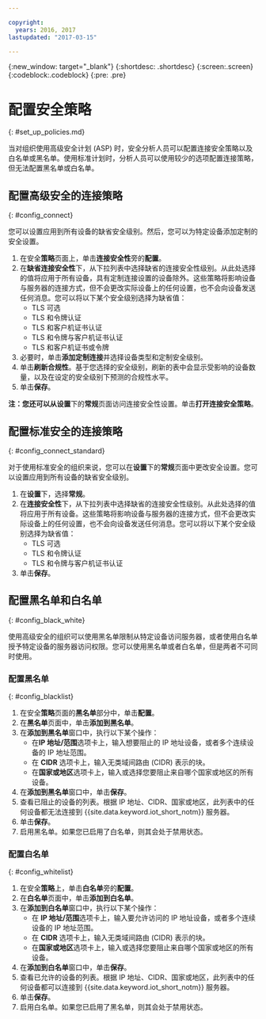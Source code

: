 ```yaml
---

copyright:
  years: 2016, 2017
lastupdated: "2017-03-15"

---
```


{:new_window: target="\_blank"}
{:shortdesc: .shortdesc}
{:screen:.screen}
{:codeblock:.codeblock}
{:pre: .pre}

# 配置安全策略
{: #set_up_policies.md}

当对组织使用高级安全计划 (ASP) 时，安全分析人员可以配置连接安全策略以及白名单或黑名单。使用标准计划时，分析人员可以使用较少的选项配置连接策略，但无法配置黑名单或白名单。

## 配置高级安全的连接策略
{: #config_connect}

您可以设置应用到所有设备的缺省安全级别。然后，您可以为特定设备添加定制的安全设置。

1. 在安全**策略**页面上，单击**连接安全性**旁的**配置**。
2. 在**缺省连接安全性**下，从下拉列表中选择缺省的连接安全性级别。从此处选择的值将应用于所有设备，具有定制连接设置的设备除外。这些策略将影响设备与服务器的连接方式，但不会更改实际设备上的任何设置，也不会向设备发送任何消息。您可以将以下某个安全级别选择为缺省值：
    - TLS 可选
    - TLS 和令牌认证
    - TLS 和客户机证书认证
    - TLS 和令牌与客户机证书认证
    - TLS 和客户机证书或令牌
3. 必要时，单击**添加定制连接**并选择设备类型和定制安全级别。 
3. 单击**刷新合规性**。基于您选择的安全级别，刷新的表中会显示受影响的设备数量，以及在设定的安全级别下预测的合规性水平。
4. 单击**保存**。  

**注：**您还可以从**设置**下的**常规**页面访问连接安全性设置。单击**打开连接安全策略**。

## 配置标准安全的连接策略
{: #config_connect_standard}

对于使用标准安全的组织来说，您可以在**设置**下的**常规**页面中更改安全设置。您可以设置应用到所有设备的缺省安全级别。

1. 在**设置**下，选择**常规**。
2. 在**连接安全性**下，从下拉列表中选择缺省的连接安全性级别。从此处选择的值将应用于所有设备。这些策略将影响设备与服务器的连接方式，但不会更改实际设备上的任何设置，也不会向设备发送任何消息。您可以将以下某个安全级别选择为缺省值：
    - TLS 可选
    - TLS 和令牌认证
    - TLS 和令牌与客户机证书认证
4. 单击**保存**。  

## 配置黑名单和白名单
{: #config_black_white}

使用高级安全的组织可以使用黑名单限制从特定设备访问服务器，或者使用白名单授予特定设备的服务器访问权限。您可以使用黑名单或者白名单，但是两者不可同时使用。

### 配置黑名单
{: #config_blacklist}

1. 在安全**策略**页面的**黑名单**部分中，单击**配置**。
2. 在**黑名单**页面中，单击**添加到黑名单**。
3. 在**添加到黑名单**窗口中，执行以下某个操作：
    - 在**IP 地址/范围**选项卡上，输入想要阻止的 IP 地址设备，或者多个连续设备的 IP 地址范围。
    - 在 **CIDR** 选项卡上，输入无类域间路由 (CIDR) 表示的块。
    - 在**国家或地区**选项卡上，输入或选择您要阻止来自哪个国家或地区的所有设备。
4. 在**添加到黑名单**窗口中，单击**保存**。
5. 查看已阻止的设备的列表。根据 IP 地址、CIDR、国家或地区，此列表中的任何设备都无法连接到 {{site.data.keyword.iot_short_notm}} 服务器。
6. 单击**保存**。
7. 启用黑名单。如果您已启用了白名单，则其会处于禁用状态。

### 配置白名单
{: #config_whitelist}

1. 在安全**策略**上，单击**白名单**旁的**配置**。
2. 在**白名单**页面中，单击**添加到白名单**。
3. 在**添加到白名单**窗口中，执行以下某个操作：
    - 在 **IP 地址/范围**选项卡上，输入要允许访问的 IP 地址设备，或者多个连续设备的 IP 地址范围。
    - 在 **CIDR** 选项卡上，输入无类域间路由 (CIDR) 表示的块。
    - 在**国家或地区**选项卡上，输入或选择您要阻止来自哪个国家或地区的所有设备。
4. 在**添加到白名单**窗口中，单击**保存**。
5. 查看已允许的设备的列表。根据 IP 地址、CIDR、国家或地区，此列表中的任何设备都可以连接到 {{site.data.keyword.iot_short_notm}} 服务器。
6. 单击**保存**。
7. 启用白名单。如果您已启用了黑名单，则其会处于禁用状态。
